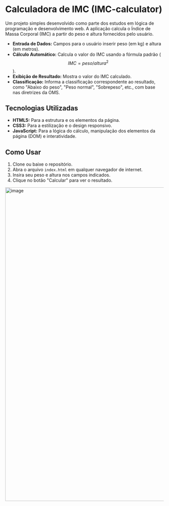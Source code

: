#  Calculadora de IMC   (IMC-calculator)

Um projeto simples desenvolvido como parte dos estudos em lógica de programação e desenvolvimento web. A aplicação calcula o Índice de Massa Corporal (IMC) a partir do peso e altura fornecidos pelo usuário.

* **Entrada de Dados:** Campos para o usuário inserir peso (em kg) e altura (em metros).
* **Cálculo Automático:** Calcula o valor do IMC usando a fórmula padrão ($$IMC = peso / altura^2$$).
* **Exibição de Resultado:** Mostra o valor do IMC calculado.
* **Classificação:** Informa a classificação correspondente ao resultado, como "Abaixo do peso", "Peso normal", "Sobrepeso", etc., com base nas diretrizes da OMS.

## Tecnologias Utilizadas

* **HTML5:** Para a estrutura e os elementos da página.
* **CSS3:** Para a estilização e o design responsivo.
* **JavaScript:** Para a lógica do cálculo, manipulação dos elementos da página (DOM) e interatividade.

## Como Usar

1.  Clone ou baixe o repositório.
2.  Abra o arquivo `index.html` em qualquer navegador de internet.
3.  Insira seu peso e altura nos campos indicados.
4.  Clique no botão "Calcular" para ver o resultado.
<img width="1920" height="997" alt="image" src="https://github.com/user-attachments/assets/a1902b33-6640-4a1a-b44f-5b759d17622c" />

